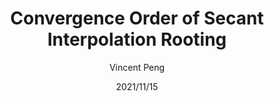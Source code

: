 ---
layout: post
title: Convergence Order of Secant Interpolation Rooting
author: Vincent Peng
date: 2021/11/15
---